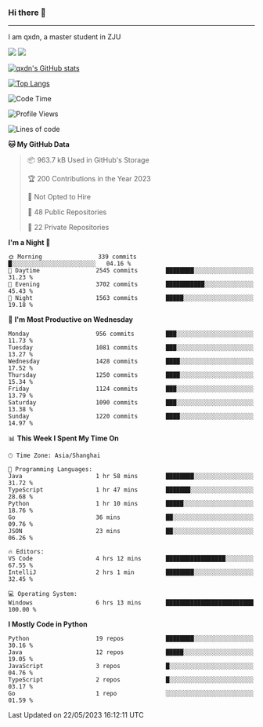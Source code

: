 ### Hi there 👋
---

I am qxdn, a master student in ZJU

[![](https://img.shields.io/badge/blog-qxdn-brightgreen?style=for-the-badge&logo=hexo)](https://qianxu.run) [![](https://img.shields.io/badge/bilibili-qxdn-ff69b4?style=for-the-badge&logo=Bilibili)](https://space.bilibili.com/11674667)


[![qxdn's GitHub stats](https://github-readme-stats.vercel.app/api?username=qxdn&count_private=true&show_icons=true)](https://github.com/qxdn)

[![Top Langs](https://github-readme-stats.vercel.app/api/top-langs/?username=qxdn&layout=compact)](https://github.com/qxdn)

<!--START_SECTION:waka-->
![Code Time](http://img.shields.io/badge/Code%20Time-1%2C050%20hrs%2059%20mins-blue)

![Profile Views](http://img.shields.io/badge/Profile%20Views-10-blue)

![Lines of code](https://img.shields.io/badge/From%20Hello%20World%20I%27ve%20Written-10.6%20million%20lines%20of%20code-blue)

**🐱 My GitHub Data** 

> 📦 963.7 kB Used in GitHub's Storage 
 > 
> 🏆 200 Contributions in the Year 2023
 > 
> 🚫 Not Opted to Hire
 > 
> 📜 48 Public Repositories 
 > 
> 🔑 22 Private Repositories 
 > 
**I'm a Night 🦉** 

```text
🌞 Morning                339 commits         █░░░░░░░░░░░░░░░░░░░░░░░░   04.16 % 
🌆 Daytime                2545 commits        ████████░░░░░░░░░░░░░░░░░   31.23 % 
🌃 Evening                3702 commits        ███████████░░░░░░░░░░░░░░   45.43 % 
🌙 Night                  1563 commits        █████░░░░░░░░░░░░░░░░░░░░   19.18 % 
```
📅 **I'm Most Productive on Wednesday** 

```text
Monday                   956 commits         ███░░░░░░░░░░░░░░░░░░░░░░   11.73 % 
Tuesday                  1081 commits        ███░░░░░░░░░░░░░░░░░░░░░░   13.27 % 
Wednesday                1428 commits        ████░░░░░░░░░░░░░░░░░░░░░   17.52 % 
Thursday                 1250 commits        ████░░░░░░░░░░░░░░░░░░░░░   15.34 % 
Friday                   1124 commits        ███░░░░░░░░░░░░░░░░░░░░░░   13.79 % 
Saturday                 1090 commits        ███░░░░░░░░░░░░░░░░░░░░░░   13.38 % 
Sunday                   1220 commits        ████░░░░░░░░░░░░░░░░░░░░░   14.97 % 
```


📊 **This Week I Spent My Time On** 

```text
🕑︎ Time Zone: Asia/Shanghai

💬 Programming Languages: 
Java                     1 hr 58 mins        ████████░░░░░░░░░░░░░░░░░   31.72 % 
TypeScript               1 hr 47 mins        ███████░░░░░░░░░░░░░░░░░░   28.68 % 
Python                   1 hr 10 mins        █████░░░░░░░░░░░░░░░░░░░░   18.76 % 
Go                       36 mins             ██░░░░░░░░░░░░░░░░░░░░░░░   09.76 % 
JSON                     23 mins             ██░░░░░░░░░░░░░░░░░░░░░░░   06.26 % 

🔥 Editors: 
VS Code                  4 hrs 12 mins       █████████████████░░░░░░░░   67.55 % 
IntelliJ                 2 hrs 1 min         ████████░░░░░░░░░░░░░░░░░   32.45 % 

💻 Operating System: 
Windows                  6 hrs 13 mins       █████████████████████████   100.00 % 
```

**I Mostly Code in Python** 

```text
Python                   19 repos            ████████░░░░░░░░░░░░░░░░░   30.16 % 
Java                     12 repos            █████░░░░░░░░░░░░░░░░░░░░   19.05 % 
JavaScript               3 repos             █░░░░░░░░░░░░░░░░░░░░░░░░   04.76 % 
TypeScript               2 repos             █░░░░░░░░░░░░░░░░░░░░░░░░   03.17 % 
Go                       1 repo              ░░░░░░░░░░░░░░░░░░░░░░░░░   01.59 % 
```




 Last Updated on 22/05/2023 16:12:11 UTC
<!--END_SECTION:waka-->

<!--
**qxdn/qxdn** is a ✨ _special_ ✨ repository because its `README.md` (this file) appears on your GitHub profile.

Here are some ideas to get you started:

- 🔭 I’m currently working on ...
- 🌱 I’m currently learning ...
- 👯 I’m looking to collaborate on ...
- 🤔 I’m looking for help with ...
- 💬 Ask me about ...
- 📫 How to reach me: ...
- 😄 Pronouns: ...
- ⚡ Fun fact: ...
-->
